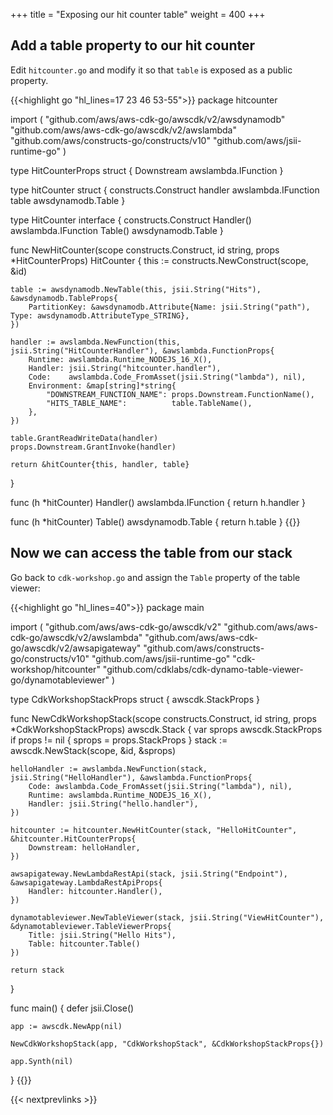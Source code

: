 +++
title = "Exposing our hit counter table"
weight = 400
+++

## Add a table property to our hit counter

Edit `hitcounter.go` and modify it so that `table` is exposed as a public property.

{{<highlight go "hl_lines=17 23 46 53-55">}}
package hitcounter

import (
	"github.com/aws/aws-cdk-go/awscdk/v2/awsdynamodb"
	"github.com/aws/aws-cdk-go/awscdk/v2/awslambda"
	"github.com/aws/constructs-go/constructs/v10"
	"github.com/aws/jsii-runtime-go"
)

type HitCounterProps struct {
	Downstream awslambda.IFunction
}

type hitCounter struct {
	constructs.Construct
	handler awslambda.IFunction
	table awsdynamodb.Table
}

type HitCounter interface {
	constructs.Construct
	Handler() awslambda.IFunction
	Table() awsdynamodb.Table
}

func NewHitCounter(scope constructs.Construct, id string, props *HitCounterProps) HitCounter {
	this := constructs.NewConstruct(scope, &id)

	table := awsdynamodb.NewTable(this, jsii.String("Hits"), &awsdynamodb.TableProps{
		PartitionKey: &awsdynamodb.Attribute{Name: jsii.String("path"), Type: awsdynamodb.AttributeType_STRING},
	})

	handler := awslambda.NewFunction(this, jsii.String("HitCounterHandler"), &awslambda.FunctionProps{
		Runtime: awslambda.Runtime_NODEJS_16_X(),
		Handler: jsii.String("hitcounter.handler"),
		Code:    awslambda.Code_FromAsset(jsii.String("lambda"), nil),
		Environment: &map[string]*string{
			"DOWNSTREAM_FUNCTION_NAME": props.Downstream.FunctionName(),
			"HITS_TABLE_NAME":          table.TableName(),
		},
	})

	table.GrantReadWriteData(handler)
	props.Downstream.GrantInvoke(handler)

	return &hitCounter{this, handler, table}
}

func (h *hitCounter) Handler() awslambda.IFunction {
	return h.handler
}

func (h *hitCounter) Table() awsdynamodb.Table {
	return h.table
}
{{</highlight>}}

## Now we can access the table from our stack

Go back to `cdk-workshop.go` and assign the `Table` property of the table viewer:

{{<highlight go "hl_lines=40">}}
package main

import (
	"github.com/aws/aws-cdk-go/awscdk/v2"
	"github.com/aws/aws-cdk-go/awscdk/v2/awslambda"
	"github.com/aws/aws-cdk-go/awscdk/v2/awsapigateway"
	"github.com/aws/constructs-go/constructs/v10"
	"github.com/aws/jsii-runtime-go"
	"cdk-workshop/hitcounter"
	"github.com/cdklabs/cdk-dynamo-table-viewer-go/dynamotableviewer"
)

type CdkWorkshopStackProps struct {
	awscdk.StackProps
}

func NewCdkWorkshopStack(scope constructs.Construct, id string, props *CdkWorkshopStackProps) awscdk.Stack {
	var sprops awscdk.StackProps
	if props != nil {
		sprops = props.StackProps
	}
	stack := awscdk.NewStack(scope, &id, &sprops)

	helloHandler := awslambda.NewFunction(stack, jsii.String("HelloHandler"), &awslambda.FunctionProps{
		Code: awslambda.Code_FromAsset(jsii.String("lambda"), nil),
		Runtime: awslambda.Runtime_NODEJS_16_X(),
		Handler: jsii.String("hello.handler"),
	})

	hitcounter := hitcounter.NewHitCounter(stack, "HelloHitCounter", &hitcounter.HitCounterProps{
		Downstream: helloHandler,
	})

	awsapigateway.NewLambdaRestApi(stack, jsii.String("Endpoint"), &awsapigateway.LambdaRestApiProps{
		Handler: hitcounter.Handler(),
	})

	dynamotableviewer.NewTableViewer(stack, jsii.String("ViewHitCounter"), &dynamotableviewer.TableViewerProps{
		Title: jsii.String("Hello Hits"),
		Table: hitcounter.Table()
	})

	return stack
}

func main() {
	defer jsii.Close()

	app := awscdk.NewApp(nil)

	NewCdkWorkshopStack(app, "CdkWorkshopStack", &CdkWorkshopStackProps{})

	app.Synth(nil)
}
{{</highlight>}}

{{< nextprevlinks >}}